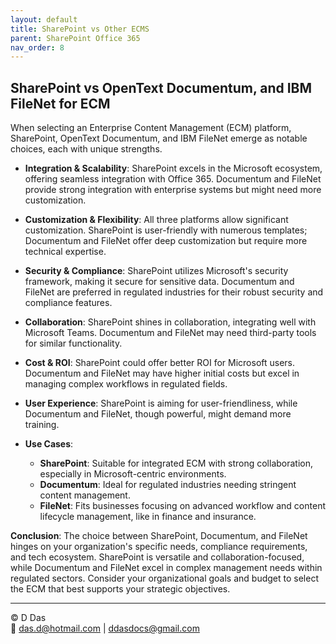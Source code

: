```yaml
---
layout: default
title: SharePoint vs Other ECMS
parent: SharePoint Office 365
nav_order: 8
---
```

## SharePoint vs OpenText Documentum, and IBM FileNet for ECM

When selecting an Enterprise Content Management (ECM) platform, SharePoint, OpenText Documentum, and IBM FileNet emerge as notable choices, each with unique strengths.

- **Integration & Scalability**: SharePoint excels in the Microsoft ecosystem, offering seamless integration with Office 365. Documentum and FileNet provide strong integration with enterprise systems but might need more customization.
  
- **Customization & Flexibility**: All three platforms allow significant customization. SharePoint is user-friendly with numerous templates; Documentum and FileNet offer deep customization but require more technical expertise.
  
- **Security & Compliance**: SharePoint utilizes Microsoft's security framework, making it secure for sensitive data. Documentum and FileNet are preferred in regulated industries for their robust security and compliance features.
  
- **Collaboration**: SharePoint shines in collaboration, integrating well with Microsoft Teams. Documentum and FileNet may need third-party tools for similar functionality.
  
- **Cost & ROI**: SharePoint could offer better ROI for Microsoft users. Documentum and FileNet may have higher initial costs but excel in managing complex workflows in regulated fields.
  
- **User Experience**: SharePoint is aiming for user-friendliness, while Documentum and FileNet, though powerful, might demand more training.
  
- **Use Cases**:
  - **SharePoint**: Suitable for integrated ECM with strong collaboration, especially in Microsoft-centric environments.
  - **Documentum**: Ideal for regulated industries needing stringent content management.
  - **FileNet**: Fits businesses focusing on advanced workflow and content lifecycle management, like in finance and insurance.

**Conclusion**: The choice between SharePoint, Documentum, and FileNet hinges on your organization's specific needs, compliance requirements, and tech ecosystem. SharePoint is versatile and collaboration-focused, while Documentum and FileNet excel in complex management needs within regulated sectors. Consider your organizational goals and budget to select the ECM that best supports your strategic objectives.

---
© D Das  
📧 [das.d@hotmail.com](mailto:das.d@hotmail.com) | [ddasdocs@gmail.com](mailto:ddasdocs@gmail.com)